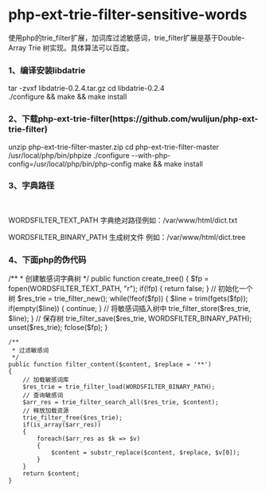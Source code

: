 # php-ext-trie-filter-sensitive-words
使用php的trie_filter扩展，加词库过滤敏感词，trie_filter扩展是基于Double-Array Trie 树实现。具体算法可以百度。<br />
<h3>1、编译安装libdatrie</h3>
    tar -zvxf libdatrie-0.2.4.tar.gz
    cd libdatrie-0.2.4
    ./configure && make && make install 
<h3>2、下载php-ext-trie-filter(https://github.com/wulijun/php-ext-trie-filter)</h3>
    unzip php-ext-trie-filter-master.zip
    cd php-ext-trie-filter-master
    /usr/local/php/bin/phpize
    ./configure --with-php-config=/usr/local/php/bin/php-config
    make && make install 
 <h3>3、字典路径</h3>   
 <p>WORDSFILTER_TEXT_PATH 字典绝对路径例如：/var/www/html/dict.txt</P>
 <p>WORDSFILTER_BINARY_PATH 生成树文件 例如：/var/www/html/dict.tree</p>
<h3>4、下面php的伪代码</h3>
	/**
	* 创建敏感词字典树
	*/	
	public function create_tree()
	{
		$fp = fopen(WORDSFILTER_TEXT_PATH, "r");
		if(!fp)
		{
			return false;
		}
		// 初始化一个树
		$res_trie = trie_filter_new();
		while(!feof($fp))
		{
			$line = trim(fgets($fp));
			if(empty($line))
			{
				continue;
			}
			// 将敏感词插入树中
			trie_filter_store($res_trie, $line);
		}
		// 保存树
		trie_filter_save($res_trie, WORDSFILTER_BINARY_PATH);
		unset($res_trie);
		fclose($fp);
        }
	
	/**
	 * 过滤敏感词
	 */
	public function filter_content($content, $replace = '**')
	{
		// 加载敏感词库
		$res_trie = trie_filter_load(WORDSFILTER_BINARY_PATH);
		// 查询敏感词
		$arr_res = trie_filter_search_all($res_trie, $content);
		// 释放加载资源
		trie_filter_free($res_trie);
		if(is_array($arr_res))
		{
			foreach($arr_res as $k => $v)
			{
				$content = substr_replace($content, $replace, $v[0]);
			}
		}
		return $content;
	}
